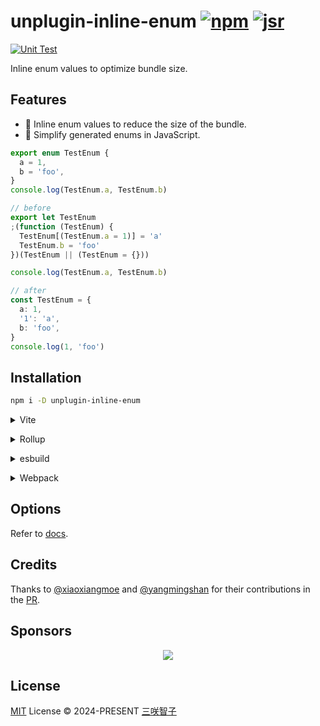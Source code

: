 # unplugin-inline-enum [![npm](https://img.shields.io/npm/v/unplugin-inline-enum.svg)](https://npmjs.com/package/unplugin-inline-enum) [![jsr](https://img.shields.io/endpoint?url=https%3A%2F%2Fjsr-api.sxzz.moe%2Fbadge%2F%40unplugin%2Finline-enum)](https://jsr.io/@unplugin/inline-enum)

[![Unit Test](https://github.com/unplugin/unplugin-inline-enum/actions/workflows/unit-test.yml/badge.svg)](https://github.com/unplugin/unplugin-inline-enum/actions/workflows/unit-test.yml)

Inline enum values to optimize bundle size.

## Features

- 🚀 Inline enum values to reduce the size of the bundle.
- 🧹 Simplify generated enums in JavaScript.

```ts
export enum TestEnum {
  a = 1,
  b = 'foo',
}
console.log(TestEnum.a, TestEnum.b)

// before
export let TestEnum
;(function (TestEnum) {
  TestEnum[(TestEnum.a = 1)] = 'a'
  TestEnum.b = 'foo'
})(TestEnum || (TestEnum = {}))

console.log(TestEnum.a, TestEnum.b)

// after
const TestEnum = {
  a: 1,
  '1': 'a',
  b: 'foo',
}
console.log(1, 'foo')
```

## Installation

```bash
npm i -D unplugin-inline-enum
```

<details>
<summary>Vite</summary><br>

```ts
// vite.config.ts
import InlineEnum from 'unplugin-inline-enum/vite'

export default defineConfig({
  plugins: [InlineEnum()],
})
```

<br></details>

<details>
<summary>Rollup</summary><br>

```ts
// rollup.config.js
import InlineEnum from 'unplugin-inline-enum/rollup'

export default {
  plugins: [InlineEnum()],
}
```

<br></details>

<details>
<summary>esbuild</summary><br>

```ts
// esbuild.config.js
import { build } from 'esbuild'

build({
  plugins: [require('unplugin-inline-enum/esbuild')()],
})
```

<br></details>

<details>
<summary>Webpack</summary><br>

```ts
// webpack.config.js
module.exports = {
  /* ... */
  plugins: [require('unplugin-inline-enum/webpack')()],
}
```

<br></details>

## Options

Refer to [docs](https://jsr.io/@unplugin/inline-enum/doc/api/~/Options).

## Credits

Thanks to [@xiaoxiangmoe](https://github.com/xiaoxiangmoe) and
[@yangmingshan](https://github.com/yangmingshan) for their contributions in the
[PR](https://github.com/vuejs/core/pull/9261).

## Sponsors

<p align="center">
  <a href="https://cdn.jsdelivr.net/gh/sxzz/sponsors/sponsors.svg">
    <img src='https://cdn.jsdelivr.net/gh/sxzz/sponsors/sponsors.svg'/>
  </a>
</p>

## License

[MIT](./LICENSE) License © 2024-PRESENT [三咲智子](https://github.com/sxzz)
